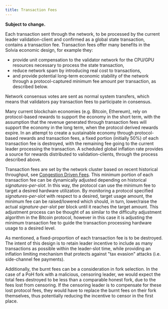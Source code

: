```yaml
---
title: Transaction Fees
---
```


**Subject to change.**

Each transaction sent through the network, to be processed by the current leader validation-client and confirmed as a global state transaction, contains a transaction fee. Transaction fees offer many benefits in the Solvia economic design, for example they:

- provide unit compensation to the validator network for the CPU/GPU resources necessary to process the state transaction,
- reduce network spam by introducing real cost to transactions,
- and provide potential long-term economic stability of the network through a protocol-captured minimum fee amount per transaction, as described below.

Network consensus votes are sent as normal system transfers, which means that validators pay transaction fees to participate in consensus.

Many current blockchain economies \(e.g. Bitcoin, Ethereum\), rely on protocol-based rewards to support the economy in the short term, with the assumption that the revenue generated through transaction fees will support the economy in the long term, when the protocol derived rewards expire. In an attempt to create a sustainable economy through protocol-based rewards and transaction fees, a fixed portion (initially 50%) of each transaction fee is destroyed, with the remaining fee going to the current leader processing the transaction. A scheduled global inflation rate provides a source for rewards distributed to validation-clients, through the process described above.

Transaction fees are set by the network cluster based on recent historical throughput, see [Congestion Driven Fees](implemented-proposals/transaction-fees.md#congestion-driven-fees). This minimum portion of each transaction fee can be dynamically adjusted depending on historical _signatures-per-slot_. In this way, the protocol can use the minimum fee to target a desired hardware utilization. By monitoring a protocol specified _signatures-per-slot_ with respect to a desired, target usage amount, the minimum fee can be raised/lowered which should, in turn, lower/raise the actual _signature-per-slot_ per block until it reaches the target amount. This adjustment process can be thought of as similar to the difficulty adjustment algorithm in the Bitcoin protocol, however in this case it is adjusting the minimum transaction fee to guide the transaction processing hardware usage to a desired level.

As mentioned, a fixed-proportion of each transaction fee is to be destroyed. The intent of this design is to retain leader incentive to include as many transactions as possible within the leader-slot time, while providing an inflation limiting mechanism that protects against "tax evasion" attacks \(i.e. side-channel fee payments\).

Additionally, the burnt fees can be a consideration in fork selection. In the case of a PoH fork with a malicious, censoring leader, we would expect the total fees destroyed to be less than a comparable honest fork, due to the fees lost from censoring. If the censoring leader is to compensate for these lost protocol fees, they would have to replace the burnt fees on their fork themselves, thus potentially reducing the incentive to censor in the first place.
